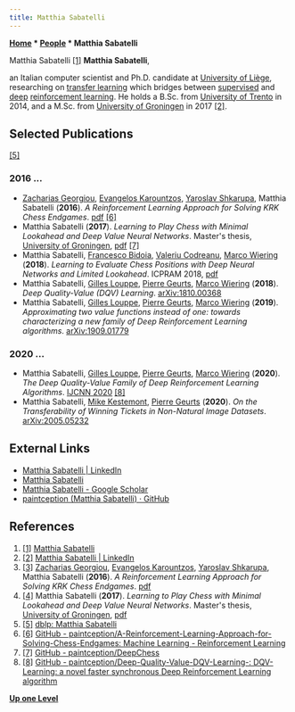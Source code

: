 ```yaml
---
title: Matthia Sabatelli
---
```

**[Home](Home "Home") \* [People](People "People") \* Matthia Sabatelli**



 [](File:MatthiaSabatelli.jpg) Matthia Sabatelli <a id="cite-note-1" href="#cite-ref-1">[1]</a> 
**Matthia Sabatelli**,  

an Italian computer scientist and Ph.D. candidate at [University of Liège](https://en.wikipedia.org/wiki/University_of_Li%C3%A8ge),
researching on [transfer learning](https://en.wikipedia.org/wiki/Transfer_learning) which bridges between [supervised](Supervised_Learning "Supervised Learning") and [deep](Deep_Learning "Deep Learning") [reinforcement learning](Reinforcement_Learning "Reinforcement Learning").
He holds a B.Sc. from [University of Trento](https://en.wikipedia.org/wiki/University_of_Trento) in 2014, and a M.Sc. from [University of Groningen](https://en.wikipedia.org/wiki/University_of_Groningen) in 2017 <a id="cite-note-2" href="#cite-ref-2">[2]</a>.



## Selected Publications


<a id="cite-note-5" href="#cite-ref-5">[5]</a>



### 2016 ...


* [Zacharias Georgiou](Zacharias_Georgiou "Zacharias Georgiou"), [Evangelos Karountzos](Evangelos_Karountzos "Evangelos Karountzos"), [Yaroslav Shkarupa](Yaroslav_Shkarupa "Yaroslav Shkarupa"), Matthia Sabatelli (**2016**). *A Reinforcement Learning Approach for Solving KRK Chess Endgames*. [pdf](https://github.com/paintception/A-Reinforcement-Learning-Approach-for-Solving-Chess-Endgames/blob/master/project_papers/final_paper/reinforcement-learning-approach(2).pdf) <a id="cite-note-6" href="#cite-ref-6">[6]</a>
* Matthia Sabatelli (**2017**). *Learning to Play Chess with Minimal Lookahead and Deep Value Neural Networks*. Master's thesis, [University of Groningen](https://en.wikipedia.org/wiki/University_of_Groningen), [pdf](https://www.ai.rug.nl/~mwiering/Thesis_Matthia_Sabatelli.pdf) <a id="cite-note-7" href="#cite-ref-7">[7]</a>
* Matthia Sabatelli, [Francesco Bidoia](Francesco_Bidoia "Francesco Bidoia"), [Valeriu Codreanu](Valeriu_Codreanu "Valeriu Codreanu"), [Marco Wiering](Marco_Wiering "Marco Wiering") (**2018**). *Learning to Evaluate Chess Positions with Deep Neural Networks and Limited Lookahead*. ICPRAM 2018, [pdf](https://www.ai.rug.nl/~mwiering/GROUP/ARTICLES/ICPRAM_CHESS_DNN_2018.pdf)
* Matthia Sabatelli, [Gilles Louppe](https://github.com/glouppe), [Pierre Geurts](https://scholar.google.com/citations?user=tyFTsmIAAAAJ&hl=en), [Marco Wiering](Marco_Wiering "Marco Wiering") (**2018**). *Deep Quality-Value (DQV) Learning*. [arXiv:1810.00368](https://arxiv.org/abs/1810.00368)
* Matthia Sabatelli, [Gilles Louppe](https://github.com/glouppe), [Pierre Geurts](https://scholar.google.com/citations?user=tyFTsmIAAAAJ&hl=en), [Marco Wiering](Marco_Wiering "Marco Wiering") (**2019**). *Approximating two value functions instead of one: towards characterizing a new family of Deep Reinforcement Learning algorithms*. [arXiv:1909.01779](https://arxiv.org/abs/1909.01779)


### 2020 ...


* Matthia Sabatelli, [Gilles Louppe](https://github.com/glouppe), [Pierre Geurts](https://scholar.google.com/citations?user=tyFTsmIAAAAJ&hl=en), [Marco Wiering](Marco_Wiering "Marco Wiering") (**2020**). *The Deep Quality-Value Family of Deep Reinforcement Learning Algorithms*. [IJCNN 2020](https://dblp.org/db/conf/ijcnn/ijcnn2020.html#SabatelliLGW20) <a id="cite-note-8" href="#cite-ref-8">[8]</a>
* Matthia Sabatelli, [Mike Kestemont](https://scholar.google.com/citations?user=8-dz590AAAAJ&hl=en), [Pierre Geurts](https://scholar.google.com/citations?user=tyFTsmIAAAAJ&hl=en) (**2020**). *On the Transferability of Winning Tickets in Non-Natural Image Datasets*. [arXiv:2005.05232](https://arxiv.org/abs/2005.05232)


## External Links


* [Matthia Sabatelli | LinkedIn](https://www.linkedin.com/in/matthia-sabatelli-70370b93/)
* [Matthia Sabatelli](https://paintception.github.io/)
* [‪Matthia Sabatelli‬ - ‪Google Scholar‬](https://scholar.google.com/citations?user=YO2Php8AAAAJ&hl=en)
* [paintception (Matthia Sabatelli) · GitHub](https://github.com/paintception)


## References


1. <a id="cite-ref-1" href="#cite-note-1">[1]</a> [Matthia Sabatelli](https://paintception.github.io/)
2. <a id="cite-ref-2" href="#cite-note-2">[2]</a> [Matthia Sabatelli | LinkedIn](https://www.linkedin.com/in/matthia-sabatelli-70370b93/)
3. <a id="cite-ref-3" href="#cite-note-3">[3]</a> [Zacharias Georgiou](Zacharias_Georgiou "Zacharias Georgiou"), [Evangelos Karountzos](Evangelos_Karountzos "Evangelos Karountzos"), [Yaroslav Shkarupa](Yaroslav_Shkarupa "Yaroslav Shkarupa"), Matthia Sabatelli (**2016**). *A Reinforcement Learning Approach for Solving KRK Chess Endgames*. [pdf](https://github.com/paintception/A-Reinforcement-Learning-Approach-for-Solving-Chess-Endgames/blob/master/project_papers/final_paper/reinforcement-learning-approach(2).pdf)
4. <a id="cite-ref-4" href="#cite-note-4">[4]</a> Matthia Sabatelli (**2017**). *Learning to Play Chess with Minimal Lookahead and Deep Value Neural Networks*. Master's thesis, [University of Groningen](https://en.wikipedia.org/wiki/University_of_Groningen), [pdf](https://www.ai.rug.nl/~mwiering/Thesis_Matthia_Sabatelli.pdf)
5. <a id="cite-ref-5" href="#cite-note-5">[5]</a> [dblp: Matthia Sabatelli](https://dblp.org/pid/160/6434.html)
6. <a id="cite-ref-6" href="#cite-note-6">[6]</a> [GitHub - paintception/A-Reinforcement-Learning-Approach-for-Solving-Chess-Endgames: Machine Learning - Reinforcement Learning](https://github.com/paintception/A-Reinforcement-Learning-Approach-for-Solving-Chess-Endgames)
7. <a id="cite-ref-7" href="#cite-note-7">[7]</a> [GitHub - paintception/DeepChess](https://github.com/paintception/DeepChess)
8. <a id="cite-ref-8" href="#cite-note-8">[8]</a> [GitHub - paintception/Deep-Quality-Value-DQV-Learning-: DQV-Learning: a novel faster synchronous Deep Reinforcement Learning algorithm](https://github.com/paintception/Deep-Quality-Value-DQV-Learning-)

**[Up one Level](People "People")**







 

